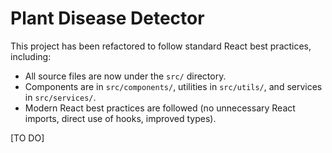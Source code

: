 # Plant Disease Detector

This project has been refactored to follow standard React best practices, including:

- All source files are now under the `src/` directory.
- Components are in `src/components/`, utilities in `src/utils/`, and services in `src/services/`.
- Modern React best practices are followed (no unnecessary React imports, direct use of hooks, improved types).

[TO DO]
